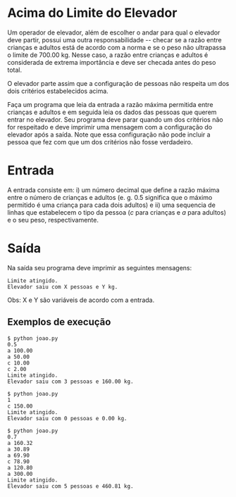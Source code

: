 # Acima do Limite do Elevador

Um operador de elevador, além de escolher o andar para qual o elevador deve
partir, possui uma outra responsabilidade -- checar se a razão entre crianças
e adultos está de acordo com a norma e se o peso não ultrapassa o limite de
700.00 kg. Nesse caso, a razão entre crianças e adultos é considerada de
extrema importância e deve ser checada antes do peso total.

O elevador parte assim que a configuração de pessoas não respeita um
dos dois critérios estabelecidos acima.

Faça um programa que leia da entrada a razão máxima permitida entre crianças
e adultos e em seguida leia os dados das pessoas que querem entrar no
elevador. Seu programa deve parar quando um dos critérios não for respeitado
e deve imprimir uma mensagem com a configuração do elevador após a saída.
Note que essa configuração não pode incluir a pessoa que fez com que um
dos critérios não fosse verdadeiro.

# Entrada

A entrada consiste em: i) um número decimal que define a razão máxima entre
o número de crianças e adultos (e. g. 0.5 significa que o máximo permitido
é uma criança para cada dois adultos) e ii) uma sequencia de linhas que
estabelecem o tipo da pessoa (*c* para crianças e *a* para adultos) e o
seu peso, respectivamente.

# Saída

Na saída seu programa deve imprimir as seguintes mensagens:

    Limite atingido.
    Elevador saiu com X pessoas e Y kg.

Obs: X e Y são variáveis de acordo com a entrada.

## Exemplos de execução

    $ python joao.py
    0.5
    a 100.00
    a 50.00
    c 10.00
    c 2.00
    Limite atingido.
    Elevador saiu com 3 pessoas e 160.00 kg.

    $ python joao.py
    1
    c 150.00
    Limite atingido.
    Elevador saiu com 0 pessoas e 0.00 kg.

    $ python joao.py
    0.7
    a 160.32
    a 30.89
    a 69.90
    c 78.90
    a 120.80
    a 300.00
    Limite atingido.
    Elevador saiu com 5 pessoas e 460.81 kg.